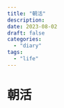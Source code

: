 ```yaml
---
title: "朝活"
description:
date: 2023-08-02
draft: false
categories:
  - "diary"
tags:
  - "life"
---
```


# 朝活
